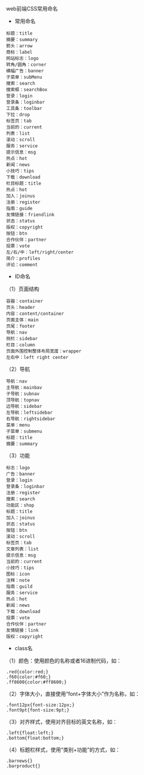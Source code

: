web前端CSS常用命名
* 常用命名
```
标题：title
摘要：summary
箭头：arrow
商标：label
网站标志：logo
转角/圆角：corner
横幅广告：banner
子菜单：subMenu
搜索：search
搜索框：searchBox
登录：login
登录条：loginbar
工具条：toolbar
下拉：drop
标签页：tab
当前的：current
列表：list
滚动：scroll
服务：service
提示信息：msg
热点：hot
新闻：news
小技巧：tips
下载：download
栏目标题：title
热点：hot
加入：joinus
注册：register
指南：guide
友情链接：friendlink
状态：status
版权：copyright
按钮：btn
合作伙伴：partner
投票：vote
左/右/中：left/right/center
简介：profiles
评论：comment
```

* ID命名

（1）页面结构
```
容器：container
页头：header
内容：content/container
页面主体：main
页尾：footer
导航：nav
侧栏：sidebar
栏目：column
页面外围控制整体布局宽度：wrapper
左右中：left right center
```

（2）导航
```
导航：nav
主导航：mainbav
子导航：subnav
顶导航：topnav
边导航：sidebar
左导航：leftsidebar
右导航：rightsidebar
菜单：menu
子菜单：submenu
标题：title
摘要：summary
```

（3）功能
```
标志：logo
广告：banner
登录：login
登录条：loginbar
注册：register
搜索：search
功能区：shop
标题：title
加入：joinus
状态：status
按钮：btn
滚动：scroll
标签页：tab
文章列表：list
提示信息：msg
当前的：current
小技巧：tips
图标：icon
注释：note
指南：guild
服务：service
热点：hot
新闻：news
下载：download
投票：vote
合作伙伴：partner
友情链接：link
版权：copyright
```

* class名

（1）颜色：使用颜色的名称或者16进制代码，如：
```
.red{color:red;}
.f60{color:#f60;}
.ff8600{color:#ff8600;}
```

（2）字体大小，直接使用“font+字体大小”作为名称，如：
```
.font12px{font-size:12px;}
.font9pt{font-size:9pt;}
```

（3）对齐样式，使用对齐目标的英文名称，如：
```
.left{float:left;}
.bottom{float:bottom;}
```

（4）标题栏样式，使用“类别+功能”的方式，如：
```
.barnews{}
.barproduct{}
```

